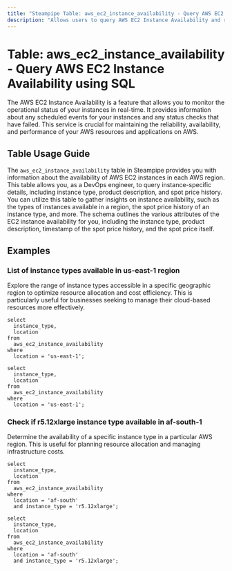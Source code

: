 ```yaml
---
title: "Steampipe Table: aws_ec2_instance_availability - Query AWS EC2 Instance Availability using SQL"
description: "Allows users to query AWS EC2 Instance Availability and retrieve detailed information about the availability of EC2 instances in each AWS region."
---
```


# Table: aws_ec2_instance_availability - Query AWS EC2 Instance Availability using SQL

The AWS EC2 Instance Availability is a feature that allows you to monitor the operational status of your instances in real-time. It provides information about any scheduled events for your instances and any status checks that have failed. This service is crucial for maintaining the reliability, availability, and performance of your AWS resources and applications on AWS.

## Table Usage Guide

The `aws_ec2_instance_availability` table in Steampipe provides you with information about the availability of AWS EC2 instances in each AWS region. This table allows you, as a DevOps engineer, to query instance-specific details, including instance type, product description, and spot price history. You can utilize this table to gather insights on instance availability, such as the types of instances available in a region, the spot price history of an instance type, and more. The schema outlines the various attributes of the EC2 instance availability for you, including the instance type, product description, timestamp of the spot price history, and the spot price itself.

## Examples

### List of instance types available in us-east-1 region
Explore the range of instance types accessible in a specific geographic region to optimize resource allocation and cost efficiency. This is particularly useful for businesses seeking to manage their cloud-based resources more effectively.

```sql+postgres
select
  instance_type,
  location
from
  aws_ec2_instance_availability
where
  location = 'us-east-1';
```

```sql+sqlite
select
  instance_type,
  location
from
  aws_ec2_instance_availability
where
  location = 'us-east-1';
```


### Check if r5.12xlarge instance type available in af-south-1
Determine the availability of a specific instance type in a particular AWS region. This is useful for planning resource allocation and managing infrastructure costs.

```sql+postgres
select
  instance_type,
  location
from
  aws_ec2_instance_availability
where
  location = 'af-south'
  and instance_type = 'r5.12xlarge';
```

```sql+sqlite
select
  instance_type,
  location
from
  aws_ec2_instance_availability
where
  location = 'af-south'
  and instance_type = 'r5.12xlarge';
```